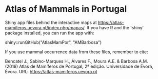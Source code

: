 # Atlas of Mammals in Portugal

Shiny app files behind the interactive maps at https://atlas-mamiferos.uevora.pt/index.php/mapas/. If you have R and the 'shiny' package installed, you can run the app with:

shiny::runGitHub("AtlasMamPor", "AMBarbosa")


If you use mammal occurrence data from these files, remember to cite:

Bencatel J., Sabino-Marques H., Álvares F., Moura A.E. & Barbosa A.M. (2019) Atlas de Mamíferos de Portugal, 2ª edição. Universidade de Évora, Évora. URL: https://atlas-mamiferos.uevora.pt
